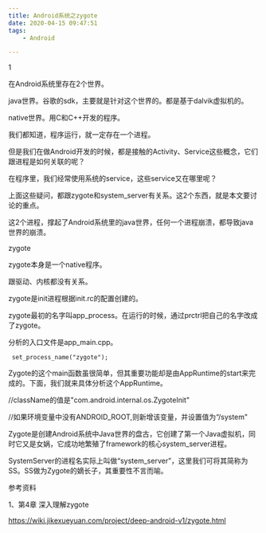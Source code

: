 ```yaml
---
title: Android系统之zygote
date: 2020-04-15 09:47:51
tags:
	- Android

---
```


1

在Android系统里存在2个世界。

java世界。谷歌的sdk，主要就是针对这个世界的。都是基于dalvik虚拟机的。

native世界。用C和C++开发的程序。



我们都知道，程序运行，就一定存在一个进程。

但是我们在做Android开发的时候，都是接触的Activity、Service这些概念，它们跟进程是如何关联的呢？

在程序里，我们经常使用系统的service，这些service又在哪里呢？

上面这些疑问，都跟zygote和system_server有关系。这2个东西，就是本文要讨论的重点。

这2个进程，撑起了Android系统里的java世界，任何一个进程崩溃，都导致java世界的崩溃。



zygote

zygote本身是一个native程序。

跟驱动、内核都没有关系。

zygote是init进程根据init.rc的配置创建的。

zygote最初的名字叫app_process。在运行的时候，通过prctrl把自己的名字改成了zygote。

分析的入口文件是app_main.cpp。

```
 set_process_name("zygote");
```

Zygote的这个main函数虽很简单，但其重要功能却是由AppRuntime的start来完成的。下面，我们就来具体分析这个AppRuntime。

//className的值是"com.android.internal.os.ZygoteInit"

//如果环境变量中没有ANDROID_ROOT,则新增该变量，并设置值为“/system"



Zygote是创建Android系统中Java世界的盘古，它创建了第一个Java虚拟机，同时它又是女娲，它成功地繁殖了framework的核心system_server进程。

SystemServer的进程名实际上叫做“system_server”，这里我们可将其简称为SS。SS做为Zygote的嫡长子，其重要性不言而喻。



参考资料

1、第4章  深入理解zygote

https://wiki.jikexueyuan.com/project/deep-android-v1/zygote.html